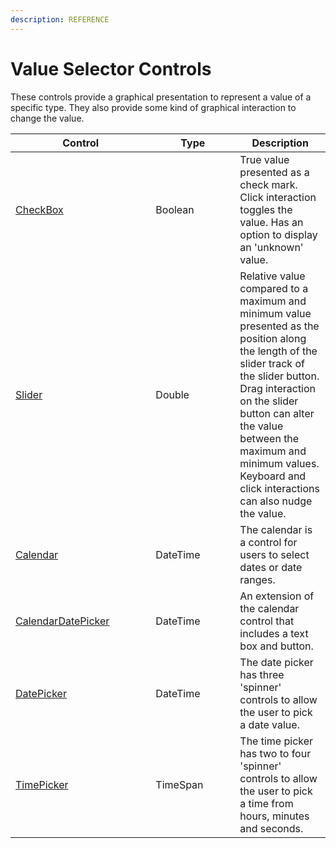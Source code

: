 ```yaml
---
description: REFERENCE
---
```


# Value Selector Controls

These controls provide a graphical presentation to represent a value of a specific type. They also provide some kind of graphical interaction to change the value.

<table><thead><tr><th width="208.33333333333331">Control</th><th width="119">Type</th><th>Description</th></tr></thead><tbody><tr><td><a href="checkbox">CheckBox</a></td><td>Boolean</td><td>True value presented as a check mark. Click interaction toggles the value. Has an option to display an 'unknown' value.</td></tr><tr><td><a href="slider">Slider</a></td><td>Double</td><td>Relative value compared to a maximum and minimum value presented as the position along the length of the slider track of the slider button. Drag interaction on the slider button can alter the value between the maximum and minimum values. Keyboard and click interactions can also nudge the value.</td></tr><tr><td><a href="./calendar/">Calendar</a></td><td>DateTime</td><td>The calendar is a control for users to select dates or date ranges.</td></tr><tr><td><a href="./calendar/calendar-date-picker">CalendarDatePicker</a></td><td>DateTime</td><td>An extension of the calendar control that includes a text box and button.</td></tr><tr><td><a href="datepicker">DatePicker</a></td><td>DateTime</td><td>The date picker has three 'spinner' controls to allow the user to pick a date value.</td></tr><tr><td><a href="./timepicker">TimePicker</a></td><td>TimeSpan</td><td>The time picker has two to four 'spinner' controls to allow the user to pick a time from hours, minutes and seconds. </td></tr></tbody></table>
